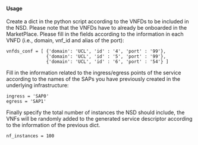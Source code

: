 #### Usage
Create a dict in the python script according to the VNFDs to be included in the NSD. Please note that the VNFDs have to already be onboarded in the MarketPlace.
Please fill in the fields according to the information in each VNFD (i.e., domain, vnf_id and alias of the port):

```
vnfds_conf = [ {'domain': 'UCL', 'id' : '4', 'port' : '99'},
               {'domain': 'UCL', 'id' : '5', 'port' : '99'},
               {'domain': 'UCL', 'id' : '6', 'port' : '54'} ]
```

Fill in the information related to the ingress/egress points of the service according to the names of the SAPs you have previously created in the underlying infrastructure:

```
ingress = 'SAP0'
egress = 'SAP1'
```

Finally specify the total number of instances the NSD should include, the VNFs will be randomly added to the generated service descriptor according to the information of the previous dict.

```
nf_instances = 100
```
